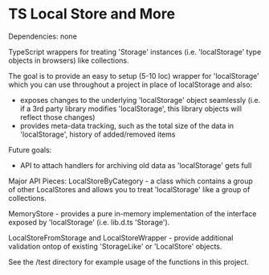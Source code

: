 TS Local Store and More
==============

Dependencies:
none

TypeScript wrappers for treating 'Storage' instances (i.e. 'localStorage' type objects in browsers) like collections. 

The goal is to provide an easy to setup (5-10 loc) wrapper for 'localStorage' which you can use throughout a project in place of localStorage and also:
* exposes changes to the underlying 'localStorage' object seamlessly (i.e. if a 3rd party library modifies 'localStorage', this library objects will reflect those changes)
* provides meta-data tracking, such as the total size of the data in 'localStorage', history of added/removed items

Future goals:
* API to attach handlers for archiving old data as 'localStorage' gets full


Major API Pieces:
LocalStoreByCategory - a class which contains a group of other LocalStores and allows you to treat 'localStorage' like a group of collections. 

MemoryStore - provides a pure in-memory implementation of the interface exposed by 'localStorage' (i.e. lib.d.ts 'Storage'). 

LocalStoreFromStorage and LocalStoreWrapper - provide additional validation ontop of existing 'StorageLike' or 'LocalStore' objects. 


See the /test directory for example usage of the functions in this project. 
